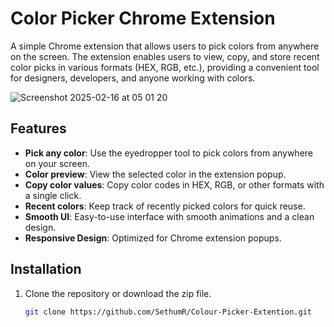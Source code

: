 # Color Picker Chrome Extension

A simple Chrome extension that allows users to pick colors from anywhere on the screen. The extension enables users to view, copy, and store recent color picks in various formats (HEX, RGB, etc.), providing a convenient tool for designers, developers, and anyone working with colors.


![Screenshot 2025-02-16 at 05 01 20](https://github.com/user-attachments/assets/ad9d3a09-8502-441d-a97c-430c136eb1f5)


## Features

- **Pick any color**: Use the eyedropper tool to pick colors from anywhere on your screen.
- **Color preview**: View the selected color in the extension popup.
- **Copy color values**: Copy color codes in HEX, RGB, or other formats with a single click.
- **Recent colors**: Keep track of recently picked colors for quick reuse.
- **Smooth UI**: Easy-to-use interface with smooth animations and a clean design.
- **Responsive Design**: Optimized for Chrome extension popups.

## Installation

1. Clone the repository or download the zip file.
   ```bash
   git clone https://github.com/SethumR/Colour-Picker-Extention.git
